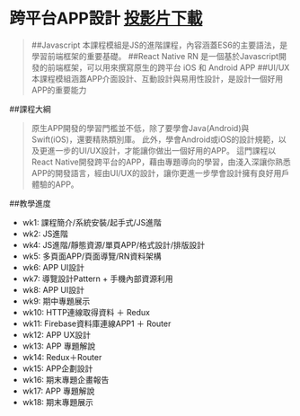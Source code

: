 # 跨平台APP設計 [投影片下載](g)
>##Javascript
本課程模組是JS的進階課程，內容涵蓋ES6的主要語法，是學習前端框架的重要基礎。
##React Native
RN 是一個基於Javascript開發的前端框架，可以用來撰寫原生的跨平台 iOS 和 Android APP
##UI/UX
本課程模組涵蓋APP介面設計、互動設計與易用性設計，是設計一個好用APP的重要能力

##課程大綱
>原生APP開發的學習門檻並不低，除了要學會Java(Android)與Swift(iOS)，還要精熟類別庫。 此外，學會Android或iOS的設計規範，以及更進一步的UI/UX設計，才能讓你做出一個好用的APP。 這門課程以React Native開發跨平台的APP，藉由專題導向的學習，由淺入深讓你熟悉APP的開發語言，經由UI/UX的設計，讓你更進一步學會設計擁有良好用戶體驗的APP。

##教學進度
- wk1: 課程簡介/系統安裝/起手式/JS進階
- wk2: JS進階
- wk4: JS進階/靜態資源/單頁APP/格式設計/排版設計
- wk5: 多頁面APP/頁面導覽/RN資料架構
- wk6: APP UI設計
- wk7: 導覽設計Pattern + 手機內部資源利用
- wk8: APP UI設計
- wk9: 期中專題展示 
- wk10: HTTP連線取得資料 ＋ Redux   
- wk11: Firebase資料庫連線APP1 ＋ Router
- wk12: APP UX設計
- wk13: APP 專題解說
- wk14: Redux＋Router
- wk15: APP企劃設計
- wk16: 期末專題企畫報告  
- wk17: APP 專題解說
- wk18: 期末專題展示
